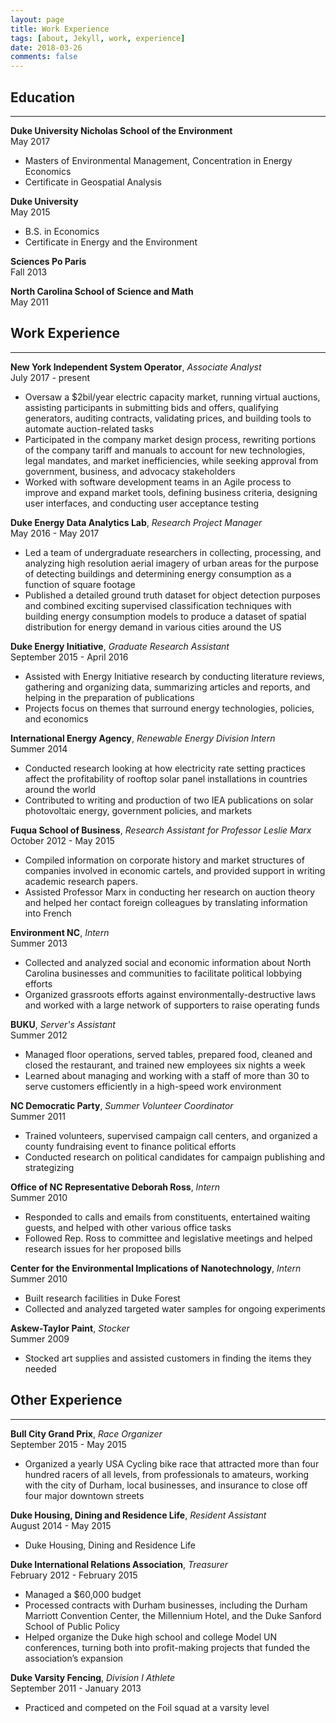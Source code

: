 ```yaml
---
layout: page
title: Work Experience
tags: [about, Jekyll, work, experience]
date: 2018-03-26
comments: false
---
```

## Education
* * *
**Duke University Nicholas School of the Environment**  
May 2017
* Masters of Environmental Management, Concentration in Energy Economics
* Certificate in Geospatial Analysis

**Duke University**  
May 2015
* B.S. in Economics
* Certificate in Energy and the Environment

**Sciences Po Paris**  
Fall 2013

**North Carolina School of Science and Math**  
May 2011

## Work Experience
* * *
**New York Independent System Operator**, *Associate Analyst*  
July 2017 - present
* Oversaw a $2bil/year electric capacity market, running virtual auctions, assisting participants in submitting bids and offers, qualifying generators, auditing contracts, validating prices, and building tools to automate auction-related tasks
* Participated in the company market design process, rewriting portions of the company tariff and manuals to account for new technologies, legal mandates, and market inefficiencies, while seeking approval from government, business, and advocacy stakeholders
* Worked with software development teams in an Agile process to improve and expand market tools, defining business criteria, designing user interfaces, and conducting user acceptance testing

**Duke Energy Data Analytics Lab**, *Research Project Manager*  
May 2016 - May 2017
* Led a team of undergraduate researchers in collecting, processing, and analyzing high resolution aerial imagery of urban areas for the purpose of detecting buildings and determining energy consumption as a function of square footage
* Published a detailed ground truth dataset for object detection purposes and combined exciting supervised classification techniques with building energy consumption models to produce a dataset of spatial distribution for energy demand in various cities around the US

**Duke Energy Initiative**, *Graduate Research Assistant*  
September 2015 - April 2016
* Assisted with Energy Initiative research by conducting literature reviews, gathering and organizing data, summarizing articles and reports, and helping in the preparation of publications
* Projects focus on themes that surround energy technologies, policies, and economics

**International Energy Agency**, *Renewable Energy Division Intern*  
Summer 2014
* Conducted research looking at how electricity rate setting practices affect the profitability of rooftop solar panel installations in countries around the world
* Contributed to writing and production of two IEA publications on solar photovoltaic energy, government policies, and markets

**Fuqua School of Business**, *Research Assistant for Professor Leslie Marx*  
October 2012 - May 2015
* Compiled information on corporate history and market structures of companies involved in economic cartels, and provided support in writing academic research papers.
* Assisted Professor Marx in conducting her research on auction theory and helped her contact foreign colleagues by translating information into French

**Environment NC**, *Intern*  
Summer 2013
* Collected and analyzed social and economic information about North Carolina businesses and communities to facilitate political lobbying efforts
* Organized grassroots efforts against environmentally-destructive laws and worked with a large network of supporters to raise operating funds

**BUKU**, *Server's Assistant*  
Summer 2012
* Managed floor operations, served tables, prepared food, cleaned and closed the restaurant, and trained new employees six nights a week
* Learned about managing and working with a staff of more than 30 to serve customers efficiently in a high-speed work environment

**NC Democratic Party**, *Summer Volunteer Coordinator*  
Summer 2011
* Trained volunteers, supervised campaign call centers, and organized a county fundraising event to finance political efforts
* Conducted research on political candidates for campaign publishing and strategizing

**Office of NC Representative Deborah Ross**, *Intern*  
Summer 2010
* Responded to calls and emails from constituents, entertained waiting guests, and helped with other various office tasks
* Followed Rep. Ross to committee and legislative meetings and helped research issues for her proposed bills

**Center for the Environmental Implications of Nanotechnology**, *Intern*  
Summer 2010
* Built research facilities in Duke Forest
* Collected and analyzed targeted water samples for ongoing experiments

**Askew-Taylor Paint**, *Stocker*  
Summer 2009
* Stocked art supplies and assisted customers in finding the items they needed

## Other Experience
* * *
**Bull City Grand Prix**, *Race Organizer*  
September 2015 - May 2015
* Organized a yearly USA Cycling bike race that attracted more than four hundred racers of all levels, from professionals to amateurs, working with the city of Durham, local businesses, and insurance to close off four major downtown streets

**Duke Housing, Dining and Residence Life**, *Resident Assistant*  
August 2014 - May 2015
* Duke Housing, Dining and Residence Life

**Duke International Relations Association**, *Treasurer*  
February 2012 - February 2015
* Managed a $60,000 budget
* Processed contracts with Durham businesses, including the Durham Marriott Convention Center, the Millennium Hotel, and the Duke Sanford School of Public Policy
* Helped organize the Duke high school and college Model UN conferences, turning both into profit-making projects that funded the association’s expansion

**Duke Varsity Fencing**, *Division I Athlete*  
September 2011 - January 2013
* Practiced and competed on the Foil squad at a varsity level
